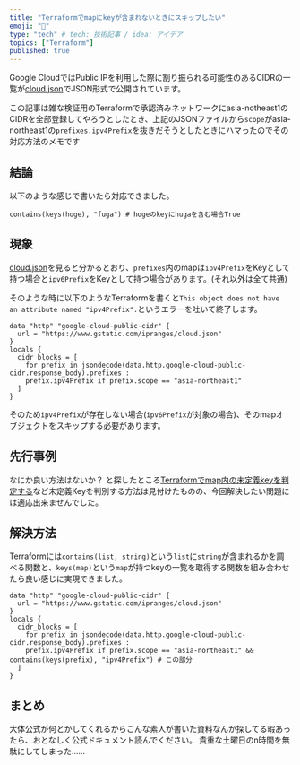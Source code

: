 ```yaml
---
title: "Terraformでmapにkeyが含まれないときにスキップしたい"
emoji: "💭"
type: "tech" # tech: 技術記事 / idea: アイデア
topics: ["Terraform"]
published: true
---
```


Google CloudではPublic IPを利用した際に割り振られる可能性のあるCIDRの一覧が[cloud.json](https://www.gstatic.com/ipranges/cloud.json)でJSON形式で公開されています。

この記事は雑な検証用のTerraformで承認済みネットワークにasia-notheast1のCIDRを全部登録してやろうとしたとき、上記のJSONファイルから`scope`がasia-northeast1の`prefixes.ipv4Prefix`を抜きだそうとしたときにハマったのでその対応方法のメモです

## 結論
以下のような感じで書いたら対応できました。
```hcl
contains(keys(hoge), "fuga") # hogeのkeyにhugaを含む場合True
```

## 現象
[cloud.json](https://www.gstatic.com/ipranges/cloud.json)を見ると分かるとおり、`prefixes`内のmapは`ipv4Prefix`をKeyとして持つ場合と`ipv6Prefix`をKeyとして持つ場合があります。(それ以外は全て共通)

そのような時に以下のようなTerraformを書くと`This object does not have an attribute named "ipv4Prefix".`というエラーを吐いて終了します。
```hcl
data "http" "google-cloud-public-cidr" {
  url = "https://www.gstatic.com/ipranges/cloud.json"
}
locals {
  cidr_blocks = [
    for prefix in jsondecode(data.http.google-cloud-public-cidr.response_body).prefixes :
    prefix.ipv4Prefix if prefix.scope == "asia-northeast1"
  ]
}
```

そのため`ipv4Prefix`が存在しない場合(`ipv6Prefix`が対象の場合)、そのmapオブジェクトをスキップする必要があります。

## 先行事例
なにか良い方法はないか？ と探したところ[Terraformでmap内の未定義keyを判定する](https://qiita.com/shigure_onishi/items/3d12062df93bf690764e)など未定義Keyを判別する方法は見付けたものの、今回解決したい問題には適応出来ませんでした。

## 解決方法
Terraformには`contains(list, string)`という`list`に`string`が含まれるかを調べる関数と、`keys(map)`という`map`が持つkeyの一覧を取得する関数を組み合わせたら良い感じに実現できました。

```
data "http" "google-cloud-public-cidr" {
  url = "https://www.gstatic.com/ipranges/cloud.json"
}
locals {
  cidr_blocks = [
    for prefix in jsondecode(data.http.google-cloud-public-cidr.response_body).prefixes :
    prefix.ipv4Prefix if prefix.scope == "asia-northeast1" && contains(keys(prefix), "ipv4Prefix") # この部分 
  ]
}
```

## まとめ
大体公式が何とかしてくれるからこんな素人が書いた資料なんか探してる暇あったら、おとなしく公式ドキュメント読んでください。
貴重な土曜日のn時間を無駄にしてしまった……
